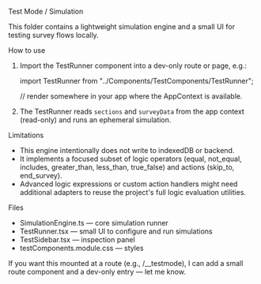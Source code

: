 Test Mode / Simulation

This folder contains a lightweight simulation engine and a small UI for testing survey flows locally.

How to use

1. Import the TestRunner component into a dev-only route or page, e.g.:

   import TestRunner from "../Components/TestComponents/TestRunner";

   // render <TestRunner /> somewhere in your app where the AppContext is available.

2. The TestRunner reads `sections` and `surveyData` from the app context (read-only) and runs an ephemeral simulation.

Limitations
- This engine intentionally does not write to indexedDB or backend.
- It implements a focused subset of logic operators (equal, not_equal, includes, greater_than, less_than, true_false) and actions (skip_to, end_survey).
- Advanced logic expressions or custom action handlers might need additional adapters to reuse the project's full logic evaluation utilities.

Files
- SimulationEngine.ts — core simulation runner
- TestRunner.tsx — small UI to configure and run simulations
- TestSidebar.tsx — inspection panel
- testComponents.module.css — styles

If you want this mounted at a route (e.g., /__testmode), I can add a small route component and a dev-only entry — let me know.